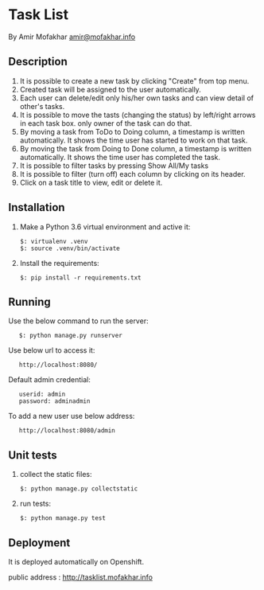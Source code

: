 Task List
=========

By Amir Mofakhar <amir@mofakhar.info>

Description
-----------

  1. It is possible to create a new task by clicking "Create" from top menu.
  2. Created task will be assigned to the user automatically.
  3. Each user can delete/edit only his/her own tasks and can view detail of
     other's tasks.
  4. It is possible to move the tasts (changing the status) by left/right arrows
     in each task box. only owner of the task can do that.
  5. By moving a task from ToDo to Doing column, a timestamp is written automatically.
     It shows the time user has started to work on that task.
  6. By moving the task from Doing to Done column, a timestamp is written automatically.
     It shows the time user has completed the task. 
  7. It is possible to filter tasks by pressing Show All/My tasks
  8. It is possible to filter (turn off) each column by clicking on its header.
  9. Click on a task title to view, edit or delete it.     


Installation
------------

1. Make a Python 3.6 virtual environment and active it:

       $: virtualenv .venv
       $: source .venv/bin/activate

2. Install the requirements:

       $: pip install -r requirements.txt
       
       
Running
-------

Use the below command to run the server:

       $: python manage.py runserver
       
Use below url to access it:

       http://localhost:8080/
       
Default admin credential:

       userid: admin
       password: adminadmin
        
To add a new user use below address:

       http://localhost:8080/admin
                 

Unit tests
----------

 1. collect the static files:
 
        $: python manage.py collectstatic
        
 2. run tests:
 
        $: python manage.py test


Deployment
----------

It is deployed automatically on Openshift.

public address : http://tasklist.mofakhar.info


